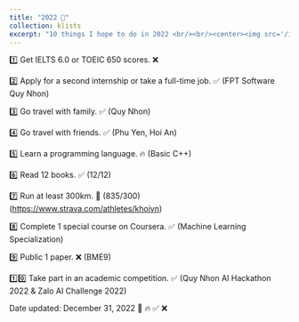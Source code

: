 ```yaml
---
title: "2022 🚀"
collection: klists
excerpt: "10 things I hope to do in 2022 <br/><br/><center><img src='/images/2022.jpg' width='70%'></center>"
---
```


1️⃣ Get IELTS 6.0 or TOEIC 650 scores. ❌ 

2️⃣ Apply for a second internship or take a full-time job. ✅ (FPT Software Quy Nhon)

3️⃣ Go travel with family. ✅ (Quy Nhon)

4️⃣ Go travel with friends. ✅ (Phu Yen, Hoi An)

5️⃣ Learn a programming language. 🔥 (Basic C++) 

6️⃣ Read 12 books. ✅ (12/12) 

7️⃣ Run at least 300km. 🚀 (835/300)  (https://www.strava.com/athletes/khoivn)

8️⃣ Complete 1 special course on Coursera. ✅ (Machine Learning Specialization)

9️⃣ Public 1 paper. ❌ (BME9)

1️⃣0️⃣ Take part in an academic competition. ✅ (Quy Nhon AI Hackathon 2022 & Zalo AI Challenge 2022)

Date updated: December 31, 2022 🚀 🔥 ✅ ❌ 